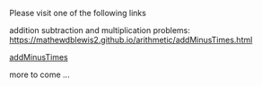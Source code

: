 Please visit one of the following links

addition subtraction and multiplication problems:
https://mathewdblewis2.github.io/arithmetic/addMinusTimes.html

[addMinusTimes](https://mathewdblewis2.github.io/arithmetic/addMinusTimes.html)


more to come ...
